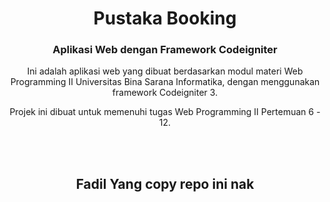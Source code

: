 <h1 align="center">Pustaka Booking</h1>
<h3 align="center">Aplikasi Web dengan Framework Codeigniter</h3>


<p align='center'>Ini adalah aplikasi web yang dibuat berdasarkan modul materi Web Programming II Universitas Bina Sarana Informatika, dengan menggunakan framework Codeigniter 3.</p>

<p align='center'>Projek ini dibuat untuk memenuhi tugas Web Programming II Pertemuan 6 - 12.</p>

<br>
<br>
<h2 align='center'>Fadil Yang copy repo ini nak</h2>
